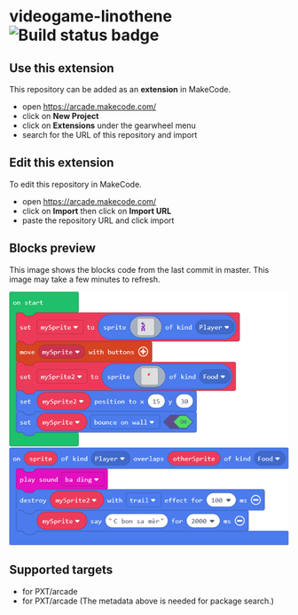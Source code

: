 # videogame-linothene ![Build status badge](https://github.com/sarah-bath/videogame-linothene/workflows/MakeCode/badge.svg)



## Use this extension

This repository can be added as an **extension** in MakeCode.

* open https://arcade.makecode.com/
* click on **New Project**
* click on **Extensions** under the gearwheel menu
* search for the URL of this repository and import

## Edit this extension

To edit this repository in MakeCode.

* open https://arcade.makecode.com/
* click on **Import** then click on **Import URL**
* paste the repository URL and click import

## Blocks preview

This image shows the blocks code from the last commit in master.
This image may take a few minutes to refresh.

![A rendered view of the blocks](https://github.com/sarah-bath/videogame-linothene/raw/master/.makecode/blocks.png)

## Supported targets

* for PXT/arcade
* for PXT/arcade
(The metadata above is needed for package search.)


